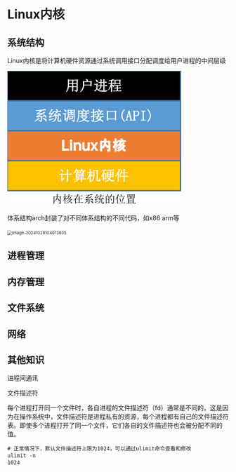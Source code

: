 # Linux内核

## 系统结构

Linux内核是将计算机硬件资源通过系统调用接口分配调度给用户进程的中间层级

<img src=".\images\linux01.png" alt="image-20241024114750178" style="zoom:50%;" />

体系结构arch封装了对不同体系结构的不同代码，如x86 arm等

<img src="D:\doc\my\studymd\LearningNotes\os\linux\images\linux02.png" alt="image-20241028104613935" style="zoom: 67%;" />



## 进程管理











## 内存管理







## 文件系统





## 网络










## 其他知识
进程间通讯



文件描述符

每个进程打开同一个文件时，各自进程的文件描述符（fd）通常是不同的。这是因为在操作系统中，文件描述符是进程私有的资源，每个进程都有自己的文件描述符表。即使多个进程打开了同一个文件，它们各自的文件描述符也会被分配不同的值。

```shell
# 正常情况下，默认文件描述符上限为1024，可以通过ulimit命令查看和修改
ulimit -n
1024
```